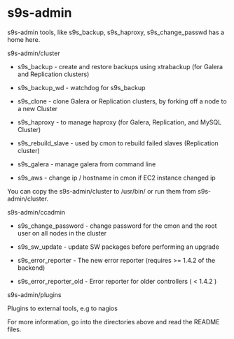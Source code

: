 s9s-admin
=========

s9s-admin tools, like s9s_backup, s9s_haproxy, s9s_change_passwd has a home here.

s9s-admin/cluster

* s9s_backup - create and restore backups using xtrabackup (for Galera and Replication clusters)

* s9s_backup_wd - watchdog for s9s_backup

* s9s_clone - clone Galera or Replication clusters, by forking off a node to a new Cluster

* s9s_haproxy - to manage haproxy (for Galera, Replication, and MySQL Cluster)

* s9s_rebuild_slave - used by cmon to rebuild failed slaves (Replication cluster)

* s9s_galera - manage galera from command line

* s9s_aws - change ip / hostname in cmon if EC2 instance changed ip

You can copy the s9s-admin/cluster  to /usr/bin/ or run them from s9s-admin/cluster.

s9s-admin/ccadmin

* s9s_change_password - change password for the cmon and the root user on all nodes in the cluster

* s9s_sw_update - update SW packages before performing an upgrade

* s9s_error_reporter - The new error reporter (requires >= 1.4.2 of the backend)

* s9s_error_reporter_old - Error reporter for older controllers ( < 1.4.2 )

s9s-admin/plugins

Plugins to external tools, e.g to nagios


For more information, go into the directories above and read the README files.

